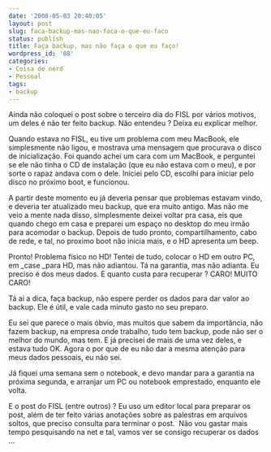 ```yaml
---
date: '2008-05-03 20:40:05'
layout: post
slug: faca-backup-mas-nao-faca-o-que-eu-faco
status: publish
title: Faça backup, mas não faça o que eu faço!
wordpress_id: '88'
categories:
- Coisa de nerd
- Pessoal
tags:
- backup
---
```


Ainda não coloquei o post sobre o terceiro dia do FISL por vários motivos, um deles é não ter feito backup. Não entendeu ? Deixa eu explicar melhor.

Quando estava no FISL, eu tive um problema com meu MacBook, ele simplesmente não ligou, e mostrava uma mensagem que procurava o disco de inicialização. Foi quando achei um cara com um MacBook, e perguntei se ele não tinha o CD de instalação (que eu não estava com o meu), e por sorte o rapaz andava com o dele. Iniciei pelo CD, escolhi para iniciar pelo disco no próximo boot, e funcionou.

A partir deste momento eu já deveria pensar que problemas estavam vindo, e deveria ter atualizado meu backup, que era muito antigo. Mas não me veio a mente nada disso, simplesmente deixei voltar pra casa, eis que quando chego em casa e preparei um espaço no desktop do meu irmão para acomodar o backup. Depois de tudo pronto, compartilhamento, cabo de rede, e tal, no proximo boot não inicia mais, e o HD apresenta um beep.

Pronto! Problema físico no HD! Tentei de tudo, colocar o HD em outro PC, em _case _para HD, mas não adiantou. Tá na garantia, mas não adianta. Eu preciso é dos meus dados. E quanto custa para recuperar ? CARO! MUITO CARO!

Tá ai a dica, faça backup, não espere perder os dados para dar valor ao backup. Ele é útil, e vale cada minuto gasto no seu preparo.

Eu sei que parece o mais óbvio, mas muitos que sabem da importância, não fazem backup, na empresa onde trabalho, tudo tem backup, pode não ser o melhor do mundo, mas tem. E já precisei de mais de uma vez deles, e estava tudo OK. Agora o por que de eu não dar a mesma atenção para meus dados pessoais, eu não sei.

Já fiquei uma semana sem o notebook, e devo mandar para a garantia na próxima segunda, e arranjar um PC ou notebook emprestado, enquanto ele volta.

E o post do FISL (entre outros) ? Eu uso um editor local para preparar os post, além de ter feito várias anotações sobre as palestras em arquivos soltos, que preciso consulta para terminar o post.  Não vou gastar mais tempo pesquisando na net e tal, vamos ver se consigo recuperar os dados ...
